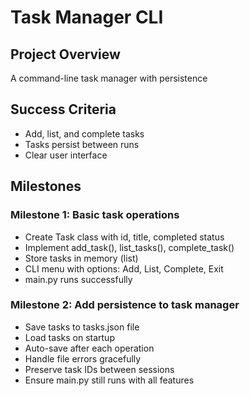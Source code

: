 # Task Manager CLI

## Project Overview
A command-line task manager with persistence

## Success Criteria
- Add, list, and complete tasks
- Tasks persist between runs
- Clear user interface

## Milestones

### Milestone 1: Basic task operations
- Create Task class with id, title, completed status
- Implement add_task(), list_tasks(), complete_task()
- Store tasks in memory (list)
- CLI menu with options: Add, List, Complete, Exit
- main.py runs successfully

### Milestone 2: Add persistence to task manager
- Save tasks to tasks.json file
- Load tasks on startup
- Auto-save after each operation
- Handle file errors gracefully
- Preserve task IDs between sessions
- Ensure main.py still runs with all features